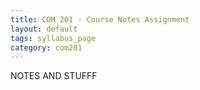 ```yaml
---
title: COM 201 - Course Notes Assignment
layout: default
tags: syllabus_page
category: com201
---
```


NOTES AND STUFFF
